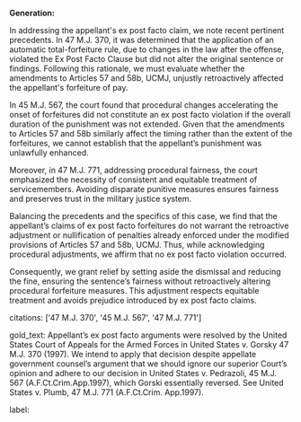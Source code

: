 **Generation:**

In addressing the appellant's ex post facto claim, we note recent pertinent precedents. In 47 M.J. 370, it was determined that the application of an automatic total-forfeiture rule, due to changes in the law after the offense, violated the Ex Post Facto Clause but did not alter the original sentence or findings. Following this rationale, we must evaluate whether the amendments to Articles 57 and 58b, UCMJ, unjustly retroactively affected the appellant's forfeiture of pay.

In 45 M.J. 567, the court found that procedural changes accelerating the onset of forfeitures did not constitute an ex post facto violation if the overall duration of the punishment was not extended. Given that the amendments to Articles 57 and 58b similarly affect the timing rather than the extent of the forfeitures, we cannot establish that the appellant’s punishment was unlawfully enhanced.

Moreover, in 47 M.J. 771, addressing procedural fairness, the court emphasized the necessity of consistent and equitable treatment of servicemembers. Avoiding disparate punitive measures ensures fairness and preserves trust in the military justice system.

Balancing the precedents and the specifics of this case, we find that the appellant’s claims of ex post facto forfeitures do not warrant the retroactive adjustment or nullification of penalties already enforced under the modified provisions of Articles 57 and 58b, UCMJ. Thus, while acknowledging procedural adjustments, we affirm that no ex post facto violation occurred.

Consequently, we grant relief by setting aside the dismissal and reducing the fine, ensuring the sentence’s fairness without retroactively altering procedural forfeiture measures. This adjustment respects equitable treatment and avoids prejudice introduced by ex post facto claims.

citations: ['47 M.J. 370', '45 M.J. 567', '47 M.J. 771']

gold_text: Appellant’s ex post facto arguments were resolved by the United States Court of Appeals for the Armed Forces in United States v. Gorsky 47 M.J. 370 (1997). We intend to apply that decision despite appellate government counsel’s argument that we should ignore our superior Court’s opinion and adhere to our decision in United States v. Pedrazoli, 45 M.J. 567 (A.F.Ct.Crim.App.1997), which Gorski essentially reversed. See United States v. Plumb, 47 M.J. 771 (A.F.Ct.Crim. App.1997).

label: 